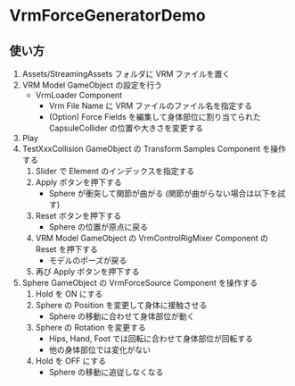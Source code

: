 # VrmForceGeneratorDemo

## 使い方

1. Assets/StreamingAssets フォルダに VRM ファイルを置く
2. VRM Model GameObject の設定を行う
   - VrmLoader Component
      - Vrm File Name に VRM ファイルのファイル名を指定する
      - (Option) Force Fields を編集して身体部位に割り当てられた CapsuleCollider の位置や大きさを変更する
3. Play
4. TestXxxCollision GameObject の Transform Samples Component を操作する
   1. Slider で Element のインデックスを指定する
   2. Apply ボタンを押下する
      - Sphere が衝突して関節が曲がる (関節が曲がらない場合は以下を試す)
   3. Reset ボタンを押下する
      - Sphere の位置が原点に戻る 
   4. VRM Model GameObject の VrmControlRigMixer Component の Reset を押下する
      - モデルのポーズが戻る
   5. 再び Apply ボタンを押下する
5. Sphere GameObject の VrmForceSource Component を操作する
   1. Hold を ON にする
   2. Sphere の Position を変更して身体に接触させる
      - Sphere の移動に合わせて身体部位が動く
   3. Sphere の Rotation を変更する
      - Hips, Hand, Foot では回転に合わせて身体部位が回転する
      - 他の身体部位では変化がない
   4. Hold を OFF にする
      - Sphere の移動に追従しなくなる
